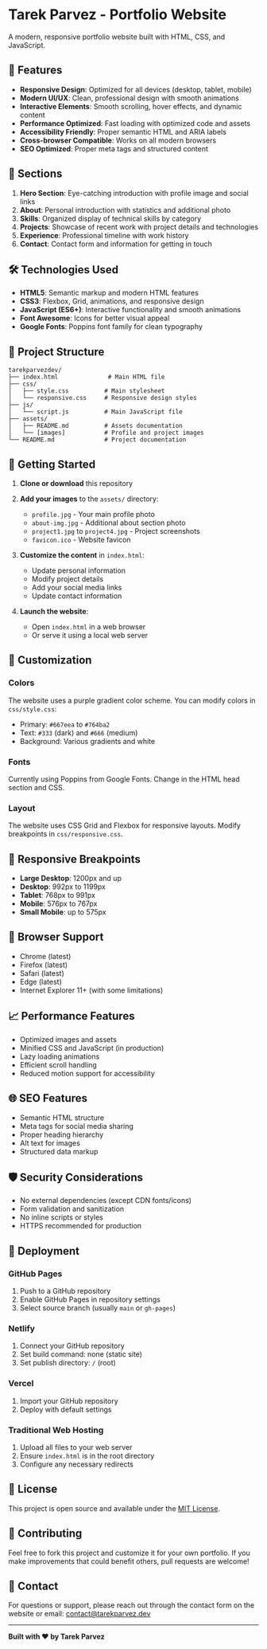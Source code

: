 # Tarek Parvez - Portfolio Website

A modern, responsive portfolio website built with HTML, CSS, and JavaScript.

## 🌟 Features

- **Responsive Design**: Optimized for all devices (desktop, tablet, mobile)
- **Modern UI/UX**: Clean, professional design with smooth animations
- **Interactive Elements**: Smooth scrolling, hover effects, and dynamic content
- **Performance Optimized**: Fast loading with optimized code and assets
- **Accessibility Friendly**: Proper semantic HTML and ARIA labels
- **Cross-browser Compatible**: Works on all modern browsers
- **SEO Optimized**: Proper meta tags and structured content

## 🚀 Sections

1. **Hero Section**: Eye-catching introduction with profile image and social links
2. **About**: Personal introduction with statistics and additional photo
3. **Skills**: Organized display of technical skills by category
4. **Projects**: Showcase of recent work with project details and technologies
5. **Experience**: Professional timeline with work history
6. **Contact**: Contact form and information for getting in touch

## 🛠️ Technologies Used

- **HTML5**: Semantic markup and modern HTML features
- **CSS3**: Flexbox, Grid, animations, and responsive design
- **JavaScript (ES6+)**: Interactive functionality and smooth animations
- **Font Awesome**: Icons for better visual appeal
- **Google Fonts**: Poppins font family for clean typography

## 📁 Project Structure

```
tarekparvezdev/
├── index.html              # Main HTML file
├── css/
│   ├── style.css          # Main stylesheet
│   └── responsive.css     # Responsive design styles
├── js/
│   └── script.js          # Main JavaScript file
├── assets/
│   ├── README.md          # Assets documentation
│   └── [images]           # Profile and project images
└── README.md              # Project documentation
```

## 🚀 Getting Started

1. **Clone or download** this repository
2. **Add your images** to the `assets/` directory:
   - `profile.jpg` - Your main profile photo
   - `about-img.jpg` - Additional about section photo
   - `project1.jpg` to `project4.jpg` - Project screenshots
   - `favicon.ico` - Website favicon

3. **Customize the content** in `index.html`:
   - Update personal information
   - Modify project details
   - Add your social media links
   - Update contact information

4. **Launch the website**:
   - Open `index.html` in a web browser
   - Or serve it using a local web server

## 🎨 Customization

### Colors
The website uses a purple gradient color scheme. You can modify colors in `css/style.css`:
- Primary: `#667eea` to `#764ba2`
- Text: `#333` (dark) and `#666` (medium)
- Background: Various gradients and white

### Fonts
Currently using Poppins from Google Fonts. Change in the HTML head section and CSS.

### Layout
The website uses CSS Grid and Flexbox for responsive layouts. Modify breakpoints in `css/responsive.css`.

## 📱 Responsive Breakpoints

- **Large Desktop**: 1200px and up
- **Desktop**: 992px to 1199px
- **Tablet**: 768px to 991px
- **Mobile**: 576px to 767px
- **Small Mobile**: up to 575px

## 🔧 Browser Support

- Chrome (latest)
- Firefox (latest)
- Safari (latest)
- Edge (latest)
- Internet Explorer 11+ (with some limitations)

## 📈 Performance Features

- Optimized images and assets
- Minified CSS and JavaScript (in production)
- Lazy loading animations
- Efficient scroll handling
- Reduced motion support for accessibility

## 🌐 SEO Features

- Semantic HTML structure
- Meta tags for social media sharing
- Proper heading hierarchy
- Alt text for images
- Structured data markup

## 🛡️ Security Considerations

- No external dependencies (except CDN fonts/icons)
- Form validation and sanitization
- No inline scripts or styles
- HTTPS recommended for production

## 🚀 Deployment

### GitHub Pages
1. Push to a GitHub repository
2. Enable GitHub Pages in repository settings
3. Select source branch (usually `main` or `gh-pages`)

### Netlify
1. Connect your GitHub repository
2. Set build command: none (static site)
3. Set publish directory: `/` (root)

### Vercel
1. Import your GitHub repository
2. Deploy with default settings

### Traditional Web Hosting
1. Upload all files to your web server
2. Ensure `index.html` is in the root directory
3. Configure any necessary redirects

## 📝 License

This project is open source and available under the [MIT License](LICENSE).

## 🤝 Contributing

Feel free to fork this project and customize it for your own portfolio. If you make improvements that could benefit others, pull requests are welcome!

## 📧 Contact

For questions or support, please reach out through the contact form on the website or email: contact@tarekparvez.dev

---

**Built with ❤️ by Tarek Parvez**

